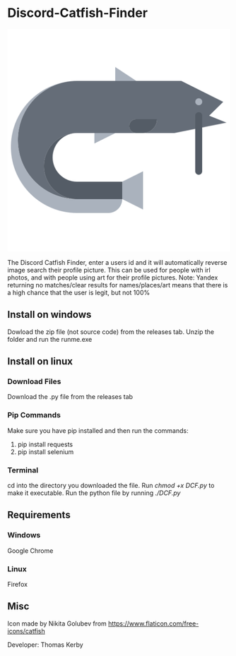 # Discord-Catfish-Finder
![icon](https://raw.githubusercontent.com/TXOG/Discord-Catfish-Finder/v1.0/icon.png?token=GHSAT0AAAAAABRCO3SU6BKN36NRLPCPCWJUYPWP57Q)

The Discord Catfish Finder, enter a users id and it will automatically reverse image search their profile picture. This can be used for people with irl photos, and with people using art for their profile pictures. Note: Yandex returning no matches/clear results for names/places/art means that there is a high chance that the user is legit, but not 100%

## Install on windows

Dowload the zip file (not source code) from the releases tab. Unzip the folder and run the runme.exe

## Install on linux

### Download Files

Download the .py file from the releases tab

### Pip Commands

Make sure you have pip installed and then run the commands:

1. pip install requests
2. pip install selenium

### Terminal

cd into the directory you downloaded the file. Run *chmod +x DCF.py* to make it executable. Run the python file by running *./DCF.py*

## Requirements

### Windows

Google Chrome

### Linux

Firefox

## Misc

Icon made by Nikita Golubev from https://www.flaticon.com/free-icons/catfish

Developer: Thomas Kerby
